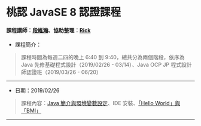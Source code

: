 # 桃認 JavaSE 8 認證課程
#### 課程講師：[段維瀚](https://github.com/vincenttuan)、協助整理：[Rick](https://github.com/rickbsr)

* 課程簡介：
> 課程時間為每週二四的晚上 6:40 到 9:40，總共分為兩個階段，依序為 Java 先修基礎程式設計（2019/02/26 - 03/14）、Java OCP JP 程式設計師認證班（2019/03/26 - 06/20）

---
* 日期：2019/02/26
> 課程內容：[Java 簡介與環境變數設定](https://codingbydumbbell.blogspot.com/2018/05/java-basic-aboutjava.html)、IDE 安裝、[「Hello World」與「BMI」](https://github.com/vincenttuan/JavaCourse0226/blob/master/src/lab/Hello.java)

---
